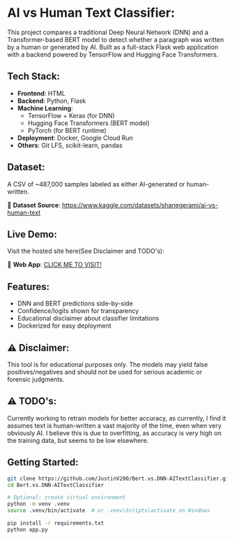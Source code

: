 # AI vs Human Text Classifier:

This project compares a traditional Deep Neural Network (DNN) and a Transformer-based BERT model to detect whether a paragraph was written by a human or generated by AI. Built as a full-stack Flask web application with a backend powered by TensorFlow and Hugging Face Transformers.

## Tech Stack:

- **Frontend**: HTML
- **Backend**: Python, Flask
- **Machine Learning**:
  - TensorFlow + Keras (for DNN)
  - Hugging Face Transformers (BERT model)
  - PyTorch (for BERT runtime)
- **Deployment**: Docker, Google Cloud Run
- **Others**: Git LFS, scikit-learn, pandas

## Dataset:

A CSV of ~487,000 samples labeled as either AI-generated or human-written.

🔗 **Dataset Source**: https://www.kaggle.com/datasets/shanegerami/ai-vs-human-text

## Live Demo: 

Visit the hosted site here(See Disclaimer and TODO's):  

🔗 **Web App**: [CLICK ME TO VISIT!](https://bert-vs-dnn-aitextclassifier-555399477095.us-central1.run.app/)

## Features:

- DNN and BERT predictions side-by-side
- Confidence/logits shown for transparency
- Educational disclaimer about classifier limitations
- Dockerized for easy deployment

## ⚠️ Disclaimer:

This tool is for educational purposes only. The models may yield false positives/negatives and should not be used for serious academic or forensic judgments.

## ⚠️ TODO's:

Currently working to retrain models for better accuracy, as currently, I find it assumes text is human-written a vast majority of the time, even when very obviously AI. I believe this is due to overfitting, as accuracy is very high on the training data, but seems to be low elsewhere.

## Getting Started:

```bash
git clone https://github.com/JustinV200/Bert.vs.DNN-AITextClassifier.git
cd Bert.vs.DNN-AITextClassifier

# Optional: create virtual environment
python -m venv .venv
source .venv/bin/activate  # or .venv\Scripts\activate on Windows

pip install -r requirements.txt
python app.py
